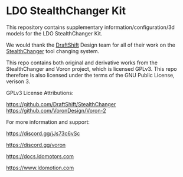 # LDO StealthChanger Kit
This repository contains supplementary information/configuration/3d models for the LDO StealthChanger Kit. 

We would thank the [DraftShift](https://github.com/DraftShift) Design team for all of their work on the [StealthChanger](https://github.com/DraftShift/StealthChanger) tool changing system.

This repo contains both original and derivative works from the StealthChanger and Voron project, which is licensed GPLv3. This repo therefore is also licensed under the terms of the GNU Public License, verison 3.

GPLv3 License Attributions:

https://github.com/DraftShift/StealthChanger  
https://github.com/VoronDesign/Voron-2

For more information and support:

https://discord.gg/jJs73c6vSc

https://discord.gg/voron

https://docs.ldomotors.com

https://www.ldomotion.com
